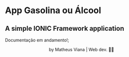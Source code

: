 # App Gasolina ou Álcool
## A simple IONIC Framework application

Documentação em andamento!;


<p align="center">
    by Matheus Viana | Web dev. 👨‍💻
</p>